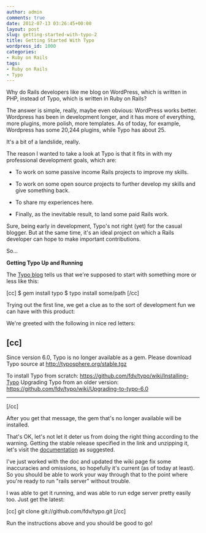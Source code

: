 ```yaml
---
author: admin
comments: true
date: 2012-07-13 03:26:45+00:00
layout: post
slug: getting-started-with-typo-2
title: Getting Started With Typo
wordpress_id: 1000
categories:
- Ruby on Rails
tags:
- Ruby on Rails
- Typo
---
```


Why do Rails developers like me blog on WordPress, which is written in PHP, instead of Typo, which is written in Ruby on Rails?

The answer is simple, really, maybe even obvious:  WordPress works better.  Wordpress has been in development longer, and it has more of everything, more plugins, more polish, more templates.  As of today, for example, Wordpress has some 20,244 plugins, while Typo has about 25.

It's a bit of a landslide, really.

The reason I wanted to take a look at Typo is that it fits in with my professional development goals, which are:




	
  * To work on some passive income Rails projects to improve my skills.

	
  * To work on some open source projects to further develop my skills and give something back.

	
  * To share my experiences here.

	
  * Finally, as the inevitable result, to land some paid Rails work.



Sure, being early in development, Typo's not right (yet) for the casual blogger.  But at the same time, it's an ideal project on which a Rails developer can hope to make important contributions.

So...

**Getting Typo Up and Running**

The [Typo blog](http://fdv.github.com/typo/) tells us that we're supposed to start with something more or less like this:

[cc]
$ gem install typo
$ typo install some/path
[/cc]

Trying out the first line, we get a clue as to the sort of development fun we can have with this product:

We're greeted with the following in nice red letters:

[cc]
-------------------------------------------------------------------------------

Since version 6.0, Typo is no longer available as a gem. 
Please download Typo source at http://typosphere.org/stable.tgz 

To install Typo from scratch: https://github.com/fdv/typo/wiki/Installing-Typo
Upgrading Typo from an older version: https://github.com/fdv/typo/wiki/Upgrading-to-typo-6.0

-------------------------------------------------------------------------------
[/cc]

After you get that message, the gem that's no longer available will be installed.  

That's OK, let's not let it deter us from doing the right thing according to the warning.  Getting the stable release specified in the link and unzipping it, let's visit the [documentation](https://github.com/fdv/typo/wiki/Installing-Typo) as suggested.

I've just worked with the doc and updated the wiki page fix some inaccuracies and omissions, so hopefully it's current (as of today at least).  So you should be able to work your way through that to the point where you're ready to run "rails server" without trouble.  

I was able to get it running, and was able to run edge server pretty easily too.  Just get the latest:

[cc]
git clone git://github.com/fdv/typo.git
[/cc]

Run the instructions above and you should be good to go!

